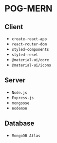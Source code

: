 # POG-MERN

## Client

- `create-react-app`
- `react-router-dom`
- `styled-components`
- `styled-reset`
- `@material-ui/core`
- `@material-ui/icons`

## Server

- `Node.js`
- `Express.js`
- `mongoose`
- `nodemon`

## Database

- `MongoDB Atlas`
